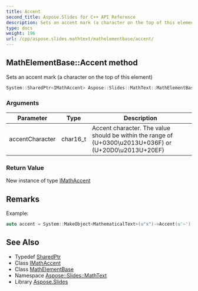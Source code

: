 ```yaml
---
title: Accent
second_title: Aspose.Slides for C++ API Reference
description: Sets an accent mark (a character on the top of this element)
type: docs
weight: 196
url: /cpp/aspose.slides.mathtext/mathelementbase/accent/
---
```

## MathElementBase::Accent method


Sets an accent mark (a character on the top of this element)

```cpp
System::SharedPtr<IMathAccent> Aspose::Slides::MathText::MathElementBase::Accent(char16_t accentCharacter) override
```


### Arguments

| Parameter | Type | Description |
| --- | --- | --- |
| accentCharacter | char16_t | Accent character. The value should be within the range of (U+0300\\u2013U+036F) or (U+20D0\\u2013U+20EF) |

### Return Value

New instance of type [IMathAccent](../../imathaccent/)
## Remarks



Example: 
```cpp
auto accent = System::MakeObject<MathematicalText>(u"x")->Accent(u'~');
```

## See Also

* Typedef [SharedPtr](../../../system/sharedptr/)
* Class [IMathAccent](../../imathaccent/)
* Class [MathElementBase](../)
* Namespace [Aspose::Slides::MathText](../../)
* Library [Aspose.Slides](../../../)
